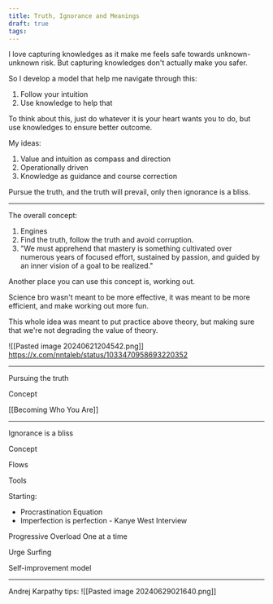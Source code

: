 ```yaml
---
title: Truth, Ignorance and Meanings
draft: true
tags:
---
```

I love capturing knowledges as it make me feels safe towards unknown-unknown risk. But capturing knowledges don't actually make you safer.

So I develop a model that help me navigate through this:

1. Follow your intuition
2. Use knowledge to help that

To think about this, just do whatever it is your heart wants you to do, but use knowledges to ensure better outcome. 

My ideas:
1. Value and intuition as compass and direction
2. Operationally driven 
3. Knowledge as guidance and course correction

Pursue the truth, and the truth will prevail, only then ignorance is a bliss.

---
The overall concept:

1. Engines
2. Find the truth, follow the truth and avoid corruption.
3. "We must apprehend that mastery is something cultivated over numerous years of focused effort, sustained by passion, and guided by an inner vision of a goal to be realized."













Another place you can use this concept is, working out.

Science bro wasn't meant to be more effective, it was meant to be more efficient, and make working out more fun.





This whole idea was meant to put practice above theory, but making sure that we're not degrading the value of theory. 


![[Pasted image 20240621204542.png]]
https://x.com/nntaleb/status/1033470958693220352


----
Pursuing the truth

Concept

[[Becoming Who You Are]]

------
Ignorance is a bliss

Concept

Flows



Tools

Starting:
- Procrastination Equation
- Imperfection is perfection - Kanye West Interview


Progressive Overload
One at a time

Urge Surfing

Self-improvement model


-------

Andrej Karpathy tips:
![[Pasted image 20240629021640.png]]